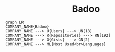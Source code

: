 <h1 align="center">Badoo</h1>

```mermaid
graph LR
COMPANY_NAME{Badoo}
COMPANY_NAME ---> U{Users} ---> UN[18]
COMPANY_NAME ---> R{Repositories} ---> RN[192]
COMPANY_NAME ---> G{Gists} ---> GN[2]
COMPANY_NAME ---> ML{Most Used<br>Languages}
```
